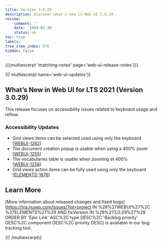 ```yaml
---
title: Version 3.0.29
description: Discover what's new in Web UI 3.0.29.
review:
    comment: ''
    date: '2024-01-30'
    status: ok
toc: true
labels:
tree_item_index: 976
hidden: false
---
```


{{{multiexcerpt 'matching-notes' page='web-ui-release-notes'}}}

{{! multiexcerpt name='web-ui-updates'}}
## What’s New in Web UI for LTS 2021 (Version 3.0.29)

This release focuses on accessibility issues related to keyboard usage and reflow.

### Accessibility Updates

- Grid views items can be selected used using only the keyboard<br/>[[WEBUI-1262](https://jira.nuxeo.com/browse/WEBUI-1262)]
- The document creation popup is usable when using a 400% zoom<br/>[[WEBUI-1255](https://jira.nuxeo.com/browse/WEBUI-1255)]
- The vocabularies table is usable when zooming at 400%<br/>[[WEBUI-1258](https://jira.nuxeo.com/browse/WEBUI-1258)]
- Grid views action items can be fully used using only the keyboard<br/>[[ELEMENTS-1676](https://jira.nuxeo.com/browse/ELEMENTS-1676)]

## Learn More

[More information about released changes and fixed bugs](https://jira.nuxeo.com/issues/?jql=project IN %28%27WEBUI%27%2C %27ELEMENTS%27%29 AND fixVersion IN %28%273.0.29%27%29 ORDER BY 'Epic Link' ASC%2C type DESC%2C  'Backlog priority' DESC%2C component DESC%2C priority DESC) is available in our bug tracking tool.


{{! /multiexcerpt}}
